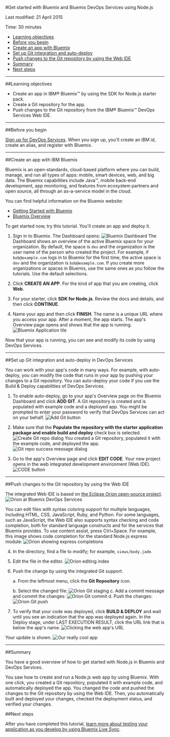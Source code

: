 #Get started with Bluemix and Bluemix DevOps Services using Node.js

Last modified: 21 April 2015

Time: 30 minutes

* [Learning objectives](#objectives)
* [Before you begin](#prereq)
* [Create an app with Bluemix](#create_bluemix_app)
* [Set up Git integration and auto-deploy](#git_integration_and_autodeployment)
* [Push changes to the Git repository by using the Web IDE](#push)
* [Summary](#summary)
* [Next steps](#nextsteps)
 
 
 ---
<a name='objectives'></a>
##Learning objectives

* Create an app in IBM&reg; Bluemix&trade; by using the SDK for Node.js starter pack.
* Create a Git repository for the app.
* Push changes to the Git repository from the IBM&reg; Bluemix&trade; DevOps Services Web IDE.

---

<a name='prereq'></a>
##Before you begin

[Sign up for DevOps Services](https://hub.jazz.net/register). When you sign up, you'll create an IBM id, create an alias, and register with Bluemix. 

---
 
<a name='create_bluemix_app'></a>
##Create an app with IBM Bluemix

Bluemix is an open-standards, cloud-based platform where you can build, manage, and run all types
of apps: mobile, smart devices, web, and big data. The Bluemix capabilities include Java&trade;, mobile back-end development, 
app monitoring, and features from ecosystem partners and open source, 
all through an as-a-service model in the cloud.

You can find helpful information on the Bluemix website:

* [Getting Started with Bluemix](https://www.ng.bluemix.net/docs/#)
* [Bluemix Overview](https://www.ng.bluemix.net/docs/#overview/overview.html#overview)

To get started now, try this tutorial. You'll create an app and deploy it.

1. Sign in to Bluemix. The Dashboard opens:
![Bluemix Dashboard](/tutorials/jazzeditor/images/bm-home_NEW.png)
The Dashboard shows an overview of the active Bluemix space for your organization. 
By default, the space is `dev` and the organization is the user name of the person who created the project. 
For example, if `bob@example.com` logs in to Bluemix for the first time, the active space is `dev` and the organization 
is `bob@example.com`.
If you create more organizations or spaces in Bluemix, use the same ones as you follow the tutorials. Use the default selections.

2. Click **CREATE AN APP**. For the kind of app that you are creating, click **Web**.  

3. For your starter, click **SDK for Node.js**. Review the docs and details, and then click **CONTINUE**.

4. Name your app and then click **FINISH**. The name is a unique URL where you access your app. 
After a moment, the app starts. The app's Overview page opens and shows that the app is running.
![Bluemix Application tile](/tutorials/jazzeditor/images/bm-app-panel_NEW.png)

Now that your app is running, you can see and modify its code by using DevOps Services.

---
<a name='git_integration_and_autodeployment'></a>
##Set up Git integration and auto-deploy in DevOps Services

You can work with your app's code in many ways. For example, with auto-deploy, you can modify the code that runs in your app by pushing your changes to a Git repository. You can auto-deploy your code if you use the Build & Deploy capabilities of DevOps Services.

1. To enable auto-deploy, go to your app's Overview page on the Bluemix Dashboard and click **ADD GIT**. A Git repository is created and is populated with example code and a deployed app. You might be prompted to enter your password to verify that DevOps Services can act on your behalf. 
![Add Git button](/tutorials/jazzeditor/images/bm-add-git-integration_NEW.png)

2. Make sure that the **Populate the repository with the starter application package and enable build and deploy** check box is selected.
![Create Git repo dialog](/tutorials/jazzeditor/images/bm-create-git-repo_NEW.png)
You created a Git repository, populated it with the example code, and deployed the app.
![Git repo success message dialog](/tutorials/jazzeditor/images/bm-git-repo-success-msg_NEW.png)

3. Go to the app's Overview page and click **EDIT CODE**. Your new project opens in the web integrated development environment (Web IDE).  
![CODE button](/tutorials/jazzeditor/images/bm-code-button_NEW.png)

---
<a name='push'></a>
##Push changes to the Git repository by using the Web IDE

The integrated Web IDE is 
based on [the Eclipse Orion open-source project](http://orion.eclipse.org/). 
![Orion at Bluemix DevOps Services](/tutorials/jazzeditor/images/orion_1_NEW.png)

You can edit files with syntax coloring support for multiple languages, including HTML, 
CSS, JavaScript, Ruby, and Python. For some languages, such as JavaScript, the Web IDE also supports 
syntax checking and code completion, both for standard language constructs and for the services that Bluemix provides. To use content assist, press Ctrl+Space. For example, this image shows code completion for the standard Node.js express module:
![Orion showing express completions](/tutorials/jazzeditor/images/completion.png)

4. In the directory, find a file to modify; for example, `views/body.jade`. 

5. Edit the file in the editor.
![Orion editing index](/tutorials/jazzeditor/images/orion-really-cool_NEW.png)

6. Push the change by using the integrated Git support. 

	a. From the leftmost menu, click the **Git Repository** icon.
	
	b. Select the changed file:
![Orion Git staging](/tutorials/jazzeditor/images/orion-git-stage_NEW.png)
	c. Add a commit message and commit the changes:
![Orion Git commit](/tutorials/jazzeditor/images/orion-commit_NEW.png)
	d. Push the changes:
![Orion Git push](/tutorials/jazzeditor/images/orion-push_NEW.png)

7. To verify that your code was deployed, 
click **BUILD & DEPLOY** and wait until you see an indication that the 
app was deployed again. In the Deploy stage, under LAST EXECUTION RESULT, click the URL link that is below the app's name.
![Clicking the web app's URL](/tutorials/jazzeditor/images/click-webapp-url.png)

Your update is shown.
![Our really cool app](/tutorials/jazzeditor/images/really-cool_NEW.png)

---
<a name='summary'></a>
##Summary

You have a good overview of how to get started with Node.js in Bluemix and DevOps Services. 

You saw how to create and run a Node.js web app by using Bluemix. 
With one click, you created a Git repository, populated it with example code, and automatically 
deployed the app. You changed the code and pushed the changes to the Git repository by using the 
Web IDE. Then, you automatically built and deployed your changes, checked the deployment status, 
and verified your changes. 

<a name='nextsteps'></a>
##Next steps

After you have completed this tutorial, [learn more about testing your application as you develop by using Bluemix Live Sync](/tutorials/livesync). 

[1]: /tutorials/jazzeditor/images/runbar_green.png
